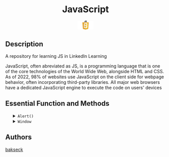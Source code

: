 <h1 align="center">JavaScript</h1>

<a href="https://www.google.com/url?sa=t&rct=j&q=&esrc=s&source=web&cd=&cad=rja&uact=8&ved=2ahUKEwiX14azlpf-AhV_VqQEHbsxAd4QFnoECAkQAw&url=https%3A%2F%2Fdeveloper.mozilla.org%2Ffr%2Fdocs%2FWeb%2FJavaScript&usg=AOvVaw3uYl_oe3-ZOaN7bhE_-gGy"><p align="center"><img src="img/JavaScript-Logo.png" width="50px"/></p></a>

<h2> Description </h2>
A repository for learning JS in LinkedIn Learning

 <p>JavaScript, often abreviated as JS, is a programming language that is one of the core technologies of the World Wide Web, alongside HTML and CSS. As of 2022, 98% of websites use JavaScript on the client side for webpage behavior, often incorporating third-party libraries. All major web browsers have a dedicated JavaScript engine to execute the code on users' devices</p>

<h2> Essential Function and Methods </h2>
<ul>
    <details>
        <summary>
            <code>Alert()</code>
        </summary>
            <br>
            <p>&nbsp;&nbsp;&nbsp;&nbsp;The alert() method in JavaScript is used to display a virtual alert box
            It is mostly used to give a warning message to the users. It displays an alert dialog box that consists of some specified message (which is optional) and an OK button</p>
    </details>
    <details>
        <summary>
            <code>Window</code>
        </summary>
        <br>
            <p>&nbsp;&nbsp;&nbsp;&nbsp;The window object is supported by all browsers. It represents the browser's window.
            All global JavaScript objects, functions, and variables automatically become members of the window object.
            Global variables are properties of the window object.
            Global functions are methods of the window object.</p>
    </details>
</ul>

<h2>Authors</h2>
<a href="github.com/bakseck">bakseck</a>

